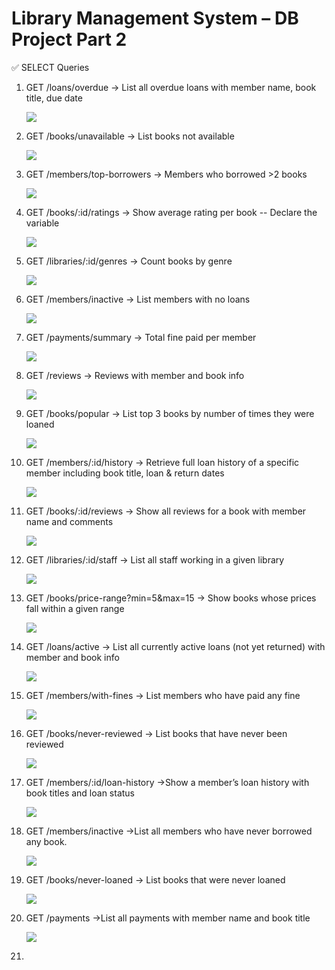 ﻿# Library Management System – DB Project Part 2

✅ SELECT Queries

1. GET /loans/overdue → List all overdue loans with member name, book title, due date

      ![](SelectQueriesImage/Q1.png) 

 2. GET /books/unavailable → List books not available
	
     ![](SelectQueriesImage/Q2.png) 


3. GET /members/top-borrowers → Members who borrowed >2 books 


    ![](SelectQueriesImage/Q3.png) 

4. GET /books/:id/ratings → Show average rating per book -- Declare the variable

    
    ![](SelectQueriesImage/Q4.png) 


5. GET /libraries/:id/genres → Count books by genre

     
    ![](SelectQueriesImage/Q5.png)

 6. GET /members/inactive → List members with no loans

      ![](SelectQueriesImage/Q6.png)


 7. GET /payments/summary → Total fine paid per member

       ![](SelectQueriesImage/Q7.png)

 8. GET /reviews → Reviews with member and book info

      ![](SelectQueriesImage/Q8.png)

9. GET /books/popular → List top 3 books by number of times they were loaned

      ![](SelectQueriesImage/Q9.png)

10. GET /members/:id/history → Retrieve full loan history of a specific member including book title, loan & return dates

     ![](SelectQueriesImage/Q10.png)

11. GET /books/:id/reviews → Show all reviews for a book with member name and comments

       ![](SelectQueriesImage/Q11.png)
 
  12. GET /libraries/:id/staff → List all staff working in a given library

         ![](SelectQueriesImage/Q12.png)

 13. GET /books/price-range?min=5&max=15 → Show books whose prices fall within a given range

       ![](SelectQueriesImage/Q13.png)

14. GET /loans/active → List all currently active loans (not yet returned) with member and book info
       
      ![](SelectQueriesImage/Q14.png)

 15. GET /members/with-fines → List members who have paid any fine

        ![](SelectQueriesImage/Q15.png)

 16. GET /books/never-reviewed →  List books that have never been reviewed

       ![](SelectQueriesImage/Q16.png)

17. GET /members/:id/loan-history →Show a member’s loan history with book titles and loan status

       ![](SelectQueriesImage/Q17.png)

 18. GET /members/inactive →List all members who have never borrowed any book.
 
        ![](SelectQueriesImage/Q18.png)
 
  19. GET /books/never-loaned → List books that were never loaned
  
        ![](SelectQueriesImage/Q19.png)

20. GET /payments →List all payments with member name and book title

      ![](SelectQueriesImage/Q20.png)
 1. 









 








